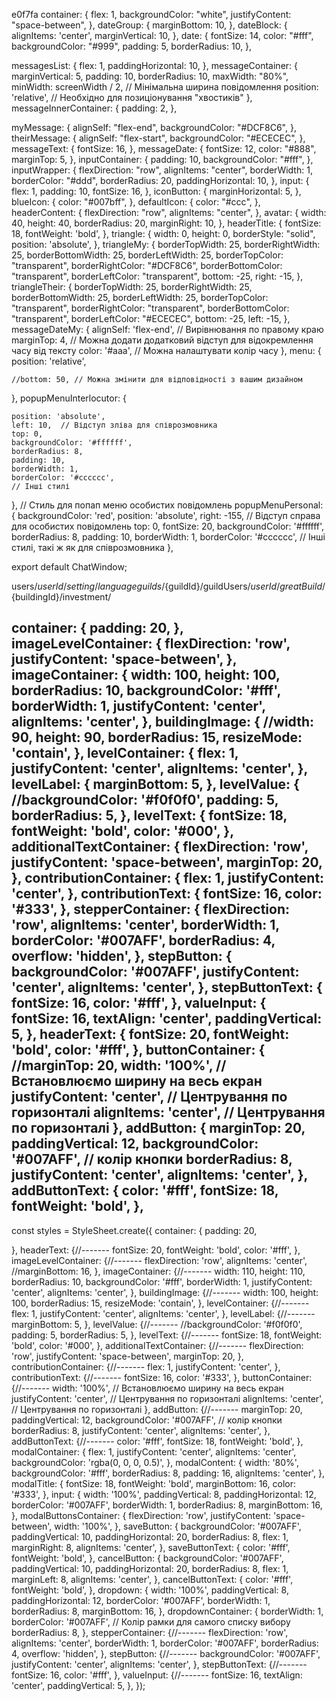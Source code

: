 e0f7fa
container: {
    flex: 1,
    backgroundColor: "white",
    justifyContent: "space-between",
  },
  dateGroup: {
    marginBottom: 10,
  },
  dateBlock: {
    alignItems: 'center',
    marginVertical: 10,
  },
  date: {
    fontSize: 14,
    color: "#fff",
    backgroundColor: "#999",
    padding: 5,
    borderRadius: 10,
  },

  messagesList: {
    flex: 1,
    paddingHorizontal: 10,
  },
  messageContainer: {
    marginVertical: 5,
    padding: 10,
    borderRadius: 10,
    maxWidth: "80%",
    minWidth: screenWidth / 2, // Мінімальна ширина повідомлення
    position: 'relative', // Необхідно для позиціонування "хвостиків"
  },
  messageInnerContainer: {
    padding: 2,
  },

  myMessage: {
    alignSelf: "flex-end",
    backgroundColor: "#DCF8C6",
  },
  theirMessage: {
    alignSelf: "flex-start",
    backgroundColor: "#ECECEC",
  },
  messageText: {
    fontSize: 16,
  },
  messageDate: {
    fontSize: 12,
    color: "#888",
    marginTop: 5,
  },
  inputContainer: {
    padding: 10,
    backgroundColor: "#fff",
  },
  inputWrapper: {
    flexDirection: "row",
    alignItems: "center",
    borderWidth: 1,
    borderColor: "#ddd",
    borderRadius: 20,
    paddingHorizontal: 10,
  },
  input: {
    flex: 1,
    padding: 10,
    fontSize: 16,
  },
  iconButton: {
    marginHorizontal: 5,
  },
  blueIcon: {
    color: "#007bff",
  },
  defaultIcon: {
    color: "#ccc",
  },
  headerContent: {
    flexDirection: "row",
    alignItems: "center",
  },
  avatar: {
    width: 40,
    height: 40,
    borderRadius: 20,
    marginRight: 10,
  },
  headerTitle: {
    fontSize: 18,
    fontWeight: 'bold',
  },
  triangle: {
    width: 0,
    height: 0,
    borderStyle: "solid",
    position: 'absolute',
  },
  triangleMy: {
    borderTopWidth: 25,
    borderRightWidth: 25,
    borderBottomWidth: 25,
    borderLeftWidth: 25,
    borderTopColor: "transparent",
    borderRightColor: "#DCF8C6",
    borderBottomColor: "transparent",
    borderLeftColor: "transparent",
    bottom: -25,
    right: -15,
  },
  triangleTheir: {
    borderTopWidth: 25,
    borderRightWidth: 25,
    borderBottomWidth: 25,
    borderLeftWidth: 25,
    borderTopColor: "transparent",
    borderRightColor: "transparent",
    borderBottomColor: "transparent",
    borderLeftColor: "#ECECEC",
    bottom: -25,
    left: -15,
  },
  messageDateMy: {
    alignSelf: 'flex-end', // Вирівнювання по правому краю
    marginTop: 4, // Можна додати додатковий відступ для відокремлення часу від тексту
    color: '#aaa', // Можна налаштувати колір часу
  },
  menu: {
    position: 'relative',
    
    //bottom: 50, // Можна змінити для відповідності з вашим дизайном
    
  },
  popupMenuInterlocutor: {
    
    position: 'absolute',
    left: 10,  // Відступ зліва для співрозмовника
    top: 0,
    backgroundColor: '#ffffff',
    borderRadius: 8,
    padding: 10,
    borderWidth: 1,
    borderColor: '#cccccc',
    // Інші стилі
  },
  // Стиль для попап меню особистих повідомлень
  popupMenuPersonal: {
    backgroundColor:  'red',
    position: 'absolute',
    right: -155,  // Відступ справа для особистих повідомлень
    top: 0,
    fontSize: 20,
    backgroundColor: '#ffffff',
    borderRadius: 8,
    padding: 10,
    borderWidth: 1,
    borderColor: '#cccccc',
    // Інші стилі, такі ж як для співрозмовника
  },

export default ChatWindow;



  users/${userId}/setting/language
  guilds/${guildId}/guildUsers/${userId}/greatBuild/${buildingId}/investment/



  container: {
    padding: 20,
  },
  imageLevelContainer: {
    flexDirection: 'row',
    justifyContent: 'space-between',
  },
  imageContainer: {
    width: 100,
    height: 100,
    borderRadius: 10,
    backgroundColor: '#fff',
    borderWidth: 1,
    justifyContent: 'center',
    alignItems: 'center',
  },
  buildingImage: {
    //width: 90,
    height: 90,
    borderRadius: 15,
    resizeMode: 'contain',
  },
  levelContainer: {
    flex: 1,
    justifyContent: 'center',
    alignItems: 'center',
  },
  levelLabel: {
    marginBottom: 5,
  },
  levelValue: {
    //backgroundColor: '#f0f0f0',
    padding: 5,
    borderRadius: 5,
  },
  levelText: {
    fontSize: 18,
    fontWeight: 'bold',
    color: '#000',
  },
  additionalTextContainer: {
    flexDirection: 'row',
    justifyContent: 'space-between',
    marginTop: 20,
  },
  contributionContainer: {
    flex: 1,
    justifyContent: 'center',
  },
  contributionText: {
    fontSize: 16,
    color: '#333',
  },
  stepperContainer: {
    flexDirection: 'row',
    alignItems: 'center',
    borderWidth: 1,
    borderColor: '#007AFF',
    borderRadius: 4,
    overflow: 'hidden',
  },
  stepButton: {
    backgroundColor: '#007AFF',
    justifyContent: 'center',
    alignItems: 'center',
  },
  stepButtonText: {
    fontSize: 16,
    color: '#fff',
  },
  valueInput: {
    fontSize: 16,
    textAlign: 'center',
    paddingVertical: 5,
  },
  headerText: {
    fontSize: 20,
    fontWeight: 'bold',
    color: '#fff',
  },
  buttonContainer: {
    //marginTop: 20,
    width: '100%', // Встановлюємо ширину на весь екран
    justifyContent: 'center', // Центрування по горизонталі
    alignItems: 'center', // Центрування по горизонталі
  },
  addButton: {
    marginTop: 20,
    paddingVertical: 12,
    backgroundColor: '#007AFF', // колір кнопки
    borderRadius: 8,
    justifyContent: 'center',
    alignItems: 'center',
  },
  addButtonText: {
    color: '#fff',
    fontSize: 18,
    fontWeight: 'bold',
  },
  --------------------------------------------------
  const styles = StyleSheet.create({
  container: {
    padding: 20,

  },
  headerText: {//-------
    fontSize: 20,
    fontWeight: 'bold',
    color: '#fff',
  },
  imageLevelContainer: {//-------
    flexDirection: 'row',
    alignItems: 'center',
    //marginBottom: 16,
  },
  imageContainer: {//-------
    width: 110,
    height: 110,
    borderRadius: 10,
    backgroundColor: '#fff',
    borderWidth: 1,
    justifyContent: 'center',
    alignItems: 'center',
  },
  buildingImage: {//-------
    width: 100,
    height: 100,
    borderRadius: 15,
    resizeMode: 'contain',
  },
  levelContainer: {//-------
    flex: 1,
    justifyContent: 'center',
    alignItems: 'center',
  },
  levelLabel: {//-------
    marginBottom: 5,
  },
  levelValue: {//-------
    //backgroundColor: '#f0f0f0',
    padding: 5,
    borderRadius: 5,
  },
  levelText: {//-------
    fontSize: 18,
    fontWeight: 'bold',
    color: '#000',
  },
  additionalTextContainer: {//-------
    flexDirection: 'row',
    justifyContent: 'space-between',
    marginTop: 20,
  },
  contributionContainer: {//-------
    flex: 1,
    justifyContent: 'center',
  },
  contributionText: {//-------
    fontSize: 16,
    color: '#333',
  },
  buttonContainer: {//-------
    width: '100%', // Встановлюємо ширину на весь екран
    justifyContent: 'center', // Центрування по горизонталі
    alignItems: 'center', // Центрування по горизонталі
  },
  addButton: {//-------
    marginTop: 20,
    paddingVertical: 12,
    backgroundColor: '#007AFF', // колір кнопки
    borderRadius: 8,
    justifyContent: 'center',
    alignItems: 'center',
  },
  addButtonText: {//-------
    color: '#fff',
    fontSize: 18,
    fontWeight: 'bold',
  },
  modalContainer: {
    flex: 1,
    justifyContent: 'center',
    alignItems: 'center',
    backgroundColor: 'rgba(0, 0, 0, 0.5)',
  },
  modalContent: {
    width: '80%',
    backgroundColor: '#fff',
    borderRadius: 8,
    padding: 16,
    alignItems: 'center',
  },
  modalTitle: {
    fontSize: 18,
    fontWeight: 'bold',
    marginBottom: 16,
    color: '#333',
  },
  input: {
    width: '100%',
    paddingVertical: 8,
    paddingHorizontal: 12,
    borderColor: '#007AFF',
    borderWidth: 1,
    borderRadius: 8,
    marginBottom: 16,
  },
  modalButtonsContainer: {
    flexDirection: 'row',
    justifyContent: 'space-between',
    width: '100%',
  },
  saveButton: {
    backgroundColor: '#007AFF',
    paddingVertical: 10,
    paddingHorizontal: 20,
    borderRadius: 8,
    flex: 1,
    marginRight: 8,
    alignItems: 'center',
  },
  saveButtonText: {
    color: '#fff',
    fontWeight: 'bold',
  },
  cancelButton: {
    backgroundColor: '#007AFF',
    paddingVertical: 10,
    paddingHorizontal: 20,
    borderRadius: 8,
    flex: 1,
    marginLeft: 8,
    alignItems: 'center',
  },
  cancelButtonText: {
    color: '#fff',
    fontWeight: 'bold',
  },
  dropdown: {
    width: '100%',
    paddingVertical: 8,
    paddingHorizontal: 12,
    borderColor: '#007AFF',
    borderWidth: 1,
    borderRadius: 8,
    marginBottom: 16,
  },
  dropdownContainer: {
    borderWidth: 1,
    borderColor: '#007AFF', // Колір рамки для самого списку вибору
    borderRadius: 8,
  },
  stepperContainer: {//-------
    flexDirection: 'row',
    alignItems: 'center',
    borderWidth: 1,
    borderColor: '#007AFF',
    borderRadius: 4,
    overflow: 'hidden',
  },
  stepButton: {//-------
    backgroundColor: '#007AFF',
    justifyContent: 'center',
    alignItems: 'center',
  },
  stepButtonText: {//-------
    fontSize: 16,
    color: '#fff',
  },
  valueInput: {//-------
    fontSize: 16,
    textAlign: 'center',
    paddingVertical: 5,
  },
});